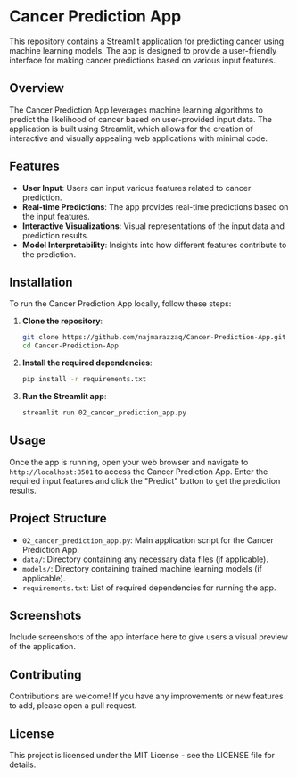 # Cancer Prediction App

This repository contains a Streamlit application for predicting cancer using machine learning models. The app is designed to provide a user-friendly interface for making cancer predictions based on various input features.

## Overview

The Cancer Prediction App leverages machine learning algorithms to predict the likelihood of cancer based on user-provided input data. The application is built using Streamlit, which allows for the creation of interactive and visually appealing web applications with minimal code.

## Features

- **User Input**: Users can input various features related to cancer prediction.
- **Real-time Predictions**: The app provides real-time predictions based on the input features.
- **Interactive Visualizations**: Visual representations of the input data and prediction results.
- **Model Interpretability**: Insights into how different features contribute to the prediction.

## Installation

To run the Cancer Prediction App locally, follow these steps:

1. **Clone the repository**:
   ```bash
   git clone https://github.com/najmarazzaq/Cancer-Prediction-App.git
   cd Cancer-Prediction-App
   ```

2. **Install the required dependencies**:
   ```bash
   pip install -r requirements.txt
   ```

3. **Run the Streamlit app**:
   ```bash
   streamlit run 02_cancer_prediction_app.py
   ```

## Usage

Once the app is running, open your web browser and navigate to `http://localhost:8501` to access the Cancer Prediction App. Enter the required input features and click the "Predict" button to get the prediction results.

## Project Structure

- `02_cancer_prediction_app.py`: Main application script for the Cancer Prediction App.
- `data/`: Directory containing any necessary data files (if applicable).
- `models/`: Directory containing trained machine learning models (if applicable).
- `requirements.txt`: List of required dependencies for running the app.

## Screenshots

Include screenshots of the app interface here to give users a visual preview of the application.

## Contributing

Contributions are welcome! If you have any improvements or new features to add, please open a pull request.

## License

This project is licensed under the MIT License - see the LICENSE file for details.
